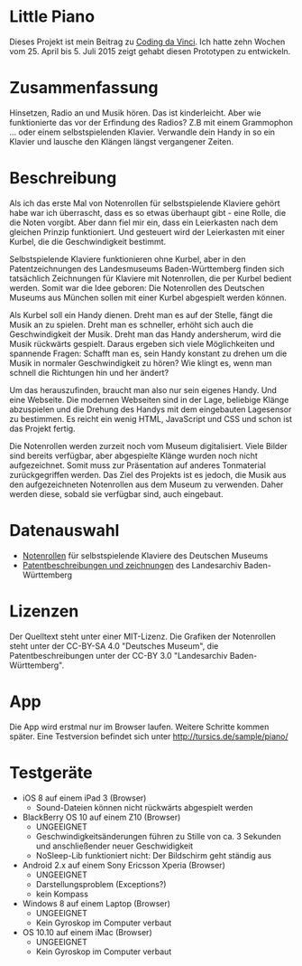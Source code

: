 # Little Piano

Dieses Projekt ist mein Beitrag zu [Coding da Vinci](http://codingdavinci.de/). Ich hatte zehn Wochen vom 25. April bis 5. Juli 2015 zeigt gehabt diesen Prototypen zu entwickeln.

# Zusammenfassung

Hinsetzen, Radio an und Musik hören. Das ist kinderleicht. Aber wie funktionierte das vor der Erfindung des Radios? Z.B mit einem Grammophon ... oder einem selbstspielenden Klavier. Verwandle dein Handy in so ein Klavier und lausche den Klängen längst vergangener Zeiten.

# Beschreibung

Als ich das erste Mal von Notenrollen für selbstspielende Klaviere gehört habe war ich überrascht, dass es so etwas überhaupt gibt - eine Rolle, die die Noten vorgibt. Aber dann fiel mir ein, dass ein Leierkasten nach dem gleichen Prinzip funktioniert. Und gesteuert wird der Leierkasten mit einer Kurbel, die die Geschwindigkeit bestimmt.

Selbstspielende Klaviere funktionieren ohne Kurbel, aber in den Patentzeichnungen des Landesmuseums Baden-Württemberg finden sich tatsächlich Zeichnungen für Klaviere mit Notenrollen, die per Kurbel bedient werden. Somit war die Idee geboren: Die Notenrollen des Deutschen Museums aus München sollen mit einer Kurbel abgespielt werden können.

Als Kurbel soll ein Handy dienen. Dreht man es auf der Stelle, fängt die Musik an zu spielen. Dreht man es schneller, erhöht sich auch die Geschwindigkeit der Musik. Dreht man das Handy andersherum, wird die Musik rückwärts gespielt. Daraus ergeben sich viele Möglichkeiten und spannende Fragen: Schafft man es, sein Handy konstant zu drehen um die Musik in normaler Geschwindigkeit zu hören? Wie klingt es, wenn man schnell die Richtungen hin und her ändert?

Um das herauszufinden, braucht man also nur sein eigenes Handy. Und eine Webseite. Die modernen Webseiten sind in der Lage, beliebige Klänge abzuspielen und die Drehung des Handys mit dem eingebauten Lagesensor zu bestimmen. Es reicht ein wenig HTML, JavaScript und CSS und schon ist das Projekt fertig.

Die Notenrollen werden zurzeit noch vom Museum digitalisiert. Viele Bilder sind bereits verfügbar, aber abgespielte Klänge wurden noch nicht aufgezeichnet. Somit muss zur Präsentation auf anderes Tonmaterial zurückgegriffen werden. Das Ziel des Projekts ist es jedoch, die Musik aus den aufgezeichneten Notenrollen aus dem Museum zu verwenden. Daher werden diese, sobald sie verfügbar sind, auch eingebaut.

# Datenauswahl

* [Notenrollen](http://codingdavinci.de/daten/#deutsches-museum) für selbstspielende Klaviere des Deutschen Museums
* [Patentbeschreibungen und ­zeichnungen](http://codingdavinci.de/daten/#landesarchiv-baden-w%C3%BCrttemberg) des Landesarchiv Baden-Württemberg

# Lizenzen

Der Quelltext steht unter einer MIT-Lizenz. Die Grafiken der Notenrollen steht unter der CC-BY-SA 4.0 "Deutsches Museum", die Patentbeschreibungen unter der CC-BY 3.0 "Landesarchiv Baden-Württemberg".

# App

Die App wird erstmal nur im Browser laufen. Weitere Schritte kommen später. Eine Testversion befindet sich unter http://tursics.de/sample/piano/

# Testgeräte

* iOS 8 auf einem iPad 3 (Browser)
  * Sound-Dateien können nicht rückwärts abgespielt werden
* BlackBerry OS 10 auf einem Z10 (Browser)
  * UNGEEIGNET
  * Geschwindigkeitsänderungen führen zu Stille von ca. 3 Sekunden und anschließender neuer Geschwidigkeit
  * NoSleep-Lib funktioniert nicht: Der Bildschirm geht ständig aus
* Android 2.x auf einem Sony Ericsson Xperia (Browser)
  * UNGEEIGNET
  * Darstellungsproblem (Exceptions?)
  * kein Kompass
* Windows 8 auf einem Laptop (Browser)
  * UNGEEIGNET
  * Kein Gyroskop im Computer verbaut
* OS 10.10 auf einem iMac (Browser)
  * UNGEEIGNET
  * Kein Gyroskop im Computer verbaut
